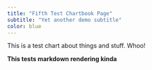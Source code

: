 ```yaml
---
title: "Fifth Test Chartbook Page"
subtitle: "Yet another demo subtitle"
color: blue
---
```

This is a test chart about things and stuff. Whoo!

**This tests markdown rendering kinda**
